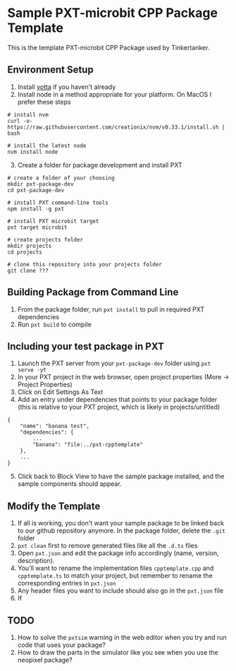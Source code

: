 # Sample PXT-microbit CPP Package Template

This is the template PXT-microbit CPP Package used by Tinkertanker.

## Environment Setup

1. Install [yotta](https://lancaster-university.github.io/microbit-docs/offline-toolchains/#yotta) if you haven't already
2. Install node in a method appropriate for your platform. On MacOS I prefer these steps
```
# install nvm
curl -o- https://raw.githubusercontent.com/creationix/nvm/v0.33.1/install.sh | bash

# install the latest node
nvm install node
```
3. Create a folder for package development and install PXT
```
# create a folder of your choosing
mkdir pxt-package-dev
cd pxt-package-dev

# install PXT command-line tools
npm install -g pxt

# install PXT microbit target
pxt target microbit

# create projects folder
mkdir projects
cd projects

# clone this repository into your projects folder
git clone ???
```

##  Building Package from Command Line
1. From the package folder, run `pxt install` to pull in required PXT dependencies
2. Run `pxt build` to compile

## Including your test package in PXT
1. Launch the PXT server from your `pxt-package-dev` folder using `pxt serve -yt`
2. In your PXT project in the web browser, open project properties (More -> Project Properties)
3. Click on Edit Settings As Text
4. Add an entry under dependencies that points to your package folder (this is relative to your PXT project, which is likely in projects/untitled)
```
{
    "name": "banana test",
    "dependencies": {
        ...
        "banana": "file:../pxt-cpptemplate"
    },
    ...
}
```
5. Click back to Block View to have the sample package installed, and the sample components should appear.

## Modify the Template
1. If all is working, you don't want your sample package to be linked back to our github repository anymore. In the package folder, delete the `.git` folder
2. `pxt clean` first to remove generated files like all the `.d.ts` files
3. Open `pxt.json` and edit the package info accordingly (name, version, description).
4. You'll want to rename the implementation files `cpptemplate.cpp` and `cpptemplate.ts` to match your project, but remember to rename the corresponding entries in `pxt.json`
5. Any header files you want to include should also go in the `pxt.json` file
6. If 

## TODO
1. How to solve the `pxtsim` warning in the web editor when you try and run code that uses your package?
2. How to draw the parts in the simulator like you see when you use the neopixel package?